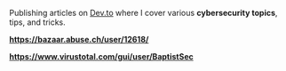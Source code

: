 Publishing articles on [Dev.to](https://dev.to/baptistsec) where I cover various **cybersecurity topics**, tips, and tricks.

**https://bazaar.abuse.ch/user/12618/**

**https://www.virustotal.com/gui/user/BaptistSec**

